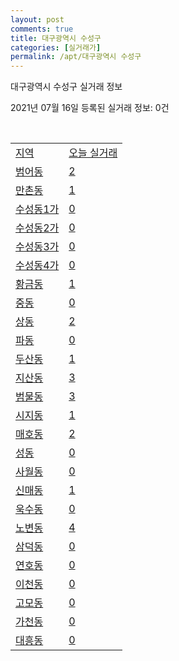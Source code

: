 ```yaml
---
layout: post
comments: true
title: 대구광역시 수성구
categories: [실거래가]
permalink: /apt/대구광역시 수성구
---
```


대구광역시 수성구 실거래 정보

2021년 07월 16일 등록된 실거래 정보: 0건

<script type="text/javascript">
  google.charts.load('current', {'packages':['corechart']});
  google.charts.setOnLoadCallback(drawChart);

  function drawChart() {
    var data = google.visualization.arrayToDataTable([['거래일', '매매', '전월세', '전매'], ['20-07', 367, 315, 0], ['20-08', 750, 480, 2], ['20-09', 983, 524, 3], ['20-10', 1270, 584, 4], ['20-11', 1045, 608, 2], ['20-12', 464, 593, 2], ['21-01', 296, 552, 0], ['21-02', 225, 467, 0], ['21-03', 264, 419, 0], ['21-04', 203, 383, 0], ['21-05', 255, 348, 0], ['21-06', 128, 302, 1], ['21-07', 20, 96, 0]]);

    var options = {
      title: '최근 1년간 유형별 거래량 추이',
      legend: { position: 'bottom' }
    };

    var chart = new google.visualization.LineChart(document.getElementById('columnchart_material'));
    chart.draw(data, (options));
  }
</script>

<div id="columnchart_material" style="width: 95%; margin-left: -35px"></div>
<br>
<table class="sortable">
  <tr>
    <td><a href="#">지역</a></td>
    <td><a href="#">오늘 실거래</a></td>
  </tr>

  
  <tr class="item">
    <td><a href="대구광역시 수성구 범어동">범어동</a></td>
    <td><a href="대구광역시 수성구 범어동">2</a></td>
  </tr>
    

  <tr class="item">
    <td><a href="대구광역시 수성구 만촌동">만촌동</a></td>
    <td><a href="대구광역시 수성구 만촌동">1</a></td>
  </tr>
    

  <tr class="item">
    <td><a href="대구광역시 수성구 수성동1가">수성동1가</a></td>
    <td><a href="대구광역시 수성구 수성동1가">0</a></td>
  </tr>
    

  <tr class="item">
    <td><a href="대구광역시 수성구 수성동2가">수성동2가</a></td>
    <td><a href="대구광역시 수성구 수성동2가">0</a></td>
  </tr>
    

  <tr class="item">
    <td><a href="대구광역시 수성구 수성동3가">수성동3가</a></td>
    <td><a href="대구광역시 수성구 수성동3가">0</a></td>
  </tr>
    

  <tr class="item">
    <td><a href="대구광역시 수성구 수성동4가">수성동4가</a></td>
    <td><a href="대구광역시 수성구 수성동4가">0</a></td>
  </tr>
    

  <tr class="item">
    <td><a href="대구광역시 수성구 황금동">황금동</a></td>
    <td><a href="대구광역시 수성구 황금동">1</a></td>
  </tr>
    

  <tr class="item">
    <td><a href="대구광역시 수성구 중동">중동</a></td>
    <td><a href="대구광역시 수성구 중동">0</a></td>
  </tr>
    

  <tr class="item">
    <td><a href="대구광역시 수성구 상동">상동</a></td>
    <td><a href="대구광역시 수성구 상동">2</a></td>
  </tr>
    

  <tr class="item">
    <td><a href="대구광역시 수성구 파동">파동</a></td>
    <td><a href="대구광역시 수성구 파동">0</a></td>
  </tr>
    

  <tr class="item">
    <td><a href="대구광역시 수성구 두산동">두산동</a></td>
    <td><a href="대구광역시 수성구 두산동">1</a></td>
  </tr>
    

  <tr class="item">
    <td><a href="대구광역시 수성구 지산동">지산동</a></td>
    <td><a href="대구광역시 수성구 지산동">3</a></td>
  </tr>
    

  <tr class="item">
    <td><a href="대구광역시 수성구 범물동">범물동</a></td>
    <td><a href="대구광역시 수성구 범물동">3</a></td>
  </tr>
    

  <tr class="item">
    <td><a href="대구광역시 수성구 시지동">시지동</a></td>
    <td><a href="대구광역시 수성구 시지동">1</a></td>
  </tr>
    

  <tr class="item">
    <td><a href="대구광역시 수성구 매호동">매호동</a></td>
    <td><a href="대구광역시 수성구 매호동">2</a></td>
  </tr>
    

  <tr class="item">
    <td><a href="대구광역시 수성구 성동">성동</a></td>
    <td><a href="대구광역시 수성구 성동">0</a></td>
  </tr>
    

  <tr class="item">
    <td><a href="대구광역시 수성구 사월동">사월동</a></td>
    <td><a href="대구광역시 수성구 사월동">0</a></td>
  </tr>
    

  <tr class="item">
    <td><a href="대구광역시 수성구 신매동">신매동</a></td>
    <td><a href="대구광역시 수성구 신매동">1</a></td>
  </tr>
    

  <tr class="item">
    <td><a href="대구광역시 수성구 욱수동">욱수동</a></td>
    <td><a href="대구광역시 수성구 욱수동">0</a></td>
  </tr>
    

  <tr class="item">
    <td><a href="대구광역시 수성구 노변동">노변동</a></td>
    <td><a href="대구광역시 수성구 노변동">4</a></td>
  </tr>
    

  <tr class="item">
    <td><a href="대구광역시 수성구 삼덕동">삼덕동</a></td>
    <td><a href="대구광역시 수성구 삼덕동">0</a></td>
  </tr>
    

  <tr class="item">
    <td><a href="대구광역시 수성구 연호동">연호동</a></td>
    <td><a href="대구광역시 수성구 연호동">0</a></td>
  </tr>
    

  <tr class="item">
    <td><a href="대구광역시 수성구 이천동">이천동</a></td>
    <td><a href="대구광역시 수성구 이천동">0</a></td>
  </tr>
    

  <tr class="item">
    <td><a href="대구광역시 수성구 고모동">고모동</a></td>
    <td><a href="대구광역시 수성구 고모동">0</a></td>
  </tr>
    

  <tr class="item">
    <td><a href="대구광역시 수성구 가천동">가천동</a></td>
    <td><a href="대구광역시 수성구 가천동">0</a></td>
  </tr>
    

  <tr class="item">
    <td><a href="대구광역시 수성구 대흥동">대흥동</a></td>
    <td><a href="대구광역시 수성구 대흥동">0</a></td>
  </tr>
    


</table>


    